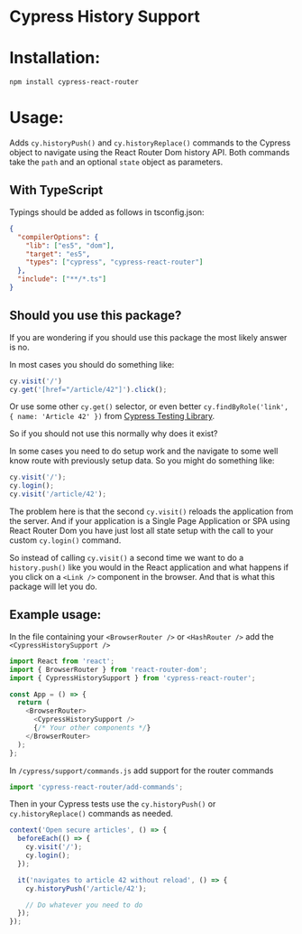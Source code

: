# Cypress History Support

# Installation:

`npm install cypress-react-router`

# Usage:

Adds `cy.historyPush()` and `cy.historyReplace()` commands to the Cypress object to navigate using the React Router Dom history API. Both commands take the `path` and an optional `state` object as parameters.

## With TypeScript

Typings should be added as follows in tsconfig.json:

```json
{
  "compilerOptions": {
    "lib": ["es5", "dom"],
    "target": "es5",
    "types": ["cypress", "cypress-react-router"]
  },
  "include": ["**/*.ts"]
}
```

## Should you use this package?

If you are wondering if you should use this package the most likely answer is no.

In most cases you should do something like:

```JavaScript
cy.visit('/')
cy.get('[href="/article/42"]').click();
```

Or use some other `cy.get()` selector, or even better `cy.findByRole('link', { name: 'Article 42' })` from [Cypress Testing Library](https://testing-library.com/docs/cypress-testing-library/intro/).

So if you should not use this normally why does it exist?

In some cases you need to do setup work and the navigate to some well know route with previously setup data. So you might do something like:

```JavaScript
cy.visit('/');
cy.login();
cy.visit('/article/42');
```

The problem here is that the second `cy.visit()` reloads the application from the server. And if your application is a Single Page Application or SPA using React Router Dom you have just lost all state setup with the call to your custom `cy.login()` command.

So instead of calling `cy.visit()` a second time we want to do a `history.push()` like you would in the React application and what happens if you click on a `<Link />` component in the browser. And that is what this package will let you do.

## Example usage:

In the file containing your `<BrowserRouter />` or `<HashRouter />` add the `<CypressHistorySupport />`

```JavaScript
import React from 'react';
import { BrowserRouter } from 'react-router-dom';
import { CypressHistorySupport } from 'cypress-react-router';

const App = () => {
  return (
    <BrowserRouter>
      <CypressHistorySupport />
      {/* Your other components */}
    </BrowserRouter>
  );
};
```

In `/cypress/support/commands.js` add support for the router commands

```JavaScript
import 'cypress-react-router/add-commands';
```

Then in your Cypress tests use the `cy.historyPush()` or `cy.historyReplace()` commands as needed.

```JavaScript
context('Open secure articles', () => {
  beforeEach(() => {
    cy.visit('/');
    cy.login();
  });

  it('navigates to article 42 without reload', () => {
    cy.historyPush('/article/42');

    // Do whatever you need to do
  });
});
```
